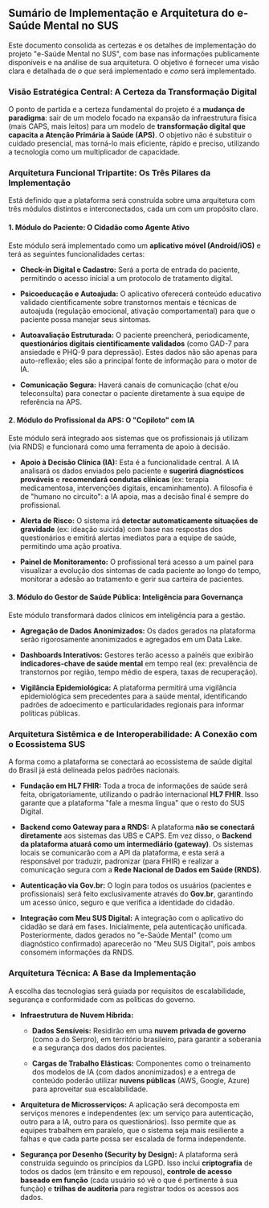 ## Sumário de Implementação e Arquitetura do e-Saúde Mental no SUS

Este documento consolida as certezas e os detalhes de implementação do projeto "e-Saúde Mental no SUS", com base nas informações publicamente disponíveis e na análise de sua arquitetura. O objetivo é fornecer uma visão clara e detalhada de _o que_ será implementado e _como_ será implementado.

### **Visão Estratégica Central: A Certeza da Transformação Digital**

O ponto de partida e a certeza fundamental do projeto é a **mudança de paradigma**: sair de um modelo focado na expansão da infraestrutura física (mais CAPS, mais leitos) para um modelo de **transformação digital que capacita a Atenção Primária à Saúde (APS)**. O objetivo não é substituir o cuidado presencial, mas torná-lo mais eficiente, rápido e preciso, utilizando a tecnologia como um multiplicador de capacidade.

### **Arquitetura Funcional Tripartite: Os Três Pilares da Implementação**

Está definido que a plataforma será construída sobre uma arquitetura com três módulos distintos e interconectados, cada um com um propósito claro.

#### **1. Módulo do Paciente: O Cidadão como Agente Ativo**

Este módulo será implementado como um **aplicativo móvel (Android/iOS)** e terá as seguintes funcionalidades certas:

- **Check-in Digital e Cadastro:** Será a porta de entrada do paciente, permitindo o acesso inicial a um protocolo de tratamento digital.
    
- **Psicoeducação e Autoajuda:** O aplicativo oferecerá conteúdo educativo validado cientificamente sobre transtornos mentais e técnicas de autoajuda (regulação emocional, ativação comportamental) para que o paciente possa manejar seus sintomas.
    
- **Autoavaliação Estruturada:** O paciente preencherá, periodicamente, **questionários digitais cientificamente validados** (como GAD-7 para ansiedade e PHQ-9 para depressão). Estes dados não são apenas para auto-reflexão; eles são a principal fonte de informação para o motor de IA.
    
- **Comunicação Segura:** Haverá canais de comunicação (chat e/ou teleconsulta) para conectar o paciente diretamente à sua equipe de referência na APS.
    

#### **2. Módulo do Profissional da APS: O "Copiloto" com IA**

Este módulo será integrado aos sistemas que os profissionais já utilizam (via RNDS) e funcionará como uma ferramenta de apoio à decisão.

- **Apoio à Decisão Clínica (IA):** Esta é a funcionalidade central. A IA analisará os dados enviados pelo paciente e **sugerirá diagnósticos prováveis** e **recomendará condutas clínicas** (ex: terapia medicamentosa, intervenções digitais, encaminhamento). A filosofia é de "humano no circuito": a IA apoia, mas a decisão final é sempre do profissional.
    
- **Alerta de Risco:** O sistema irá **detectar automaticamente situações de gravidade** (ex: ideação suicida) com base nas respostas dos questionários e emitirá alertas imediatos para a equipe de saúde, permitindo uma ação proativa.
    
- **Painel de Monitoramento:** O profissional terá acesso a um painel para visualizar a evolução dos sintomas de cada paciente ao longo do tempo, monitorar a adesão ao tratamento e gerir sua carteira de pacientes.
    

#### **3. Módulo do Gestor de Saúde Pública: Inteligência para Governança**

Este módulo transformará dados clínicos em inteligência para a gestão.

- **Agregação de Dados Anonimizados:** Os dados gerados na plataforma serão rigorosamente anonimizados e agregados em um Data Lake.
    
- **Dashboards Interativos:** Gestores terão acesso a painéis que exibirão **indicadores-chave de saúde mental** em tempo real (ex: prevalência de transtornos por região, tempo médio de espera, taxas de recuperação).
    
- **Vigilância Epidemiológica:** A plataforma permitirá uma vigilância epidemiológica sem precedentes para a saúde mental, identificando padrões de adoecimento e particularidades regionais para informar políticas públicas.
    

### **Arquitetura Sistêmica e de Interoperabilidade: A Conexão com o Ecossistema SUS**

A forma como a plataforma se conectará ao ecossistema de saúde digital do Brasil já está delineada pelos padrões nacionais.

- **Fundação em HL7 FHIR:** Toda a troca de informações de saúde será feita, obrigatoriamente, utilizando o padrão internacional **HL7 FHIR**. Isso garante que a plataforma "fale a mesma língua" que o resto do SUS Digital.
    
- **Backend como Gateway para a RNDS:** A plataforma **não se conectará diretamente** aos sistemas das UBS e CAPS. Em vez disso, o **Backend da plataforma atuará como um intermediário (gateway)**. Os sistemas locais se comunicarão com a API da plataforma, e esta será a responsável por traduzir, padronizar (para FHIR) e realizar a comunicação segura com a **Rede Nacional de Dados em Saúde (RNDS)**.
    
- **Autenticação via Gov.br:** O login para todos os usuários (pacientes e profissionais) será feito exclusivamente através do **Gov.br**, garantindo um acesso único, seguro e que verifica a identidade do cidadão.
    
- **Integração com Meu SUS Digital:** A integração com o aplicativo do cidadão se dará em fases. Inicialmente, pela autenticação unificada. Posteriormente, dados gerados no "e-Saúde Mental" (como um diagnóstico confirmado) aparecerão no "Meu SUS Digital", pois ambos consomem informações da RNDS.
    

### **Arquitetura Técnica: A Base da Implementação**

A escolha das tecnologias será guiada por requisitos de escalabilidade, segurança e conformidade com as políticas do governo.

- **Infraestrutura de Nuvem Híbrida:**
    
    - **Dados Sensíveis:** Residirão em uma **nuvem privada de governo** (como a do Serpro), em território brasileiro, para garantir a soberania e a segurança dos dados dos pacientes.
        
    - **Cargas de Trabalho Elásticas:** Componentes como o treinamento dos modelos de IA (com dados anonimizados) e a entrega de conteúdo poderão utilizar **nuvens públicas** (AWS, Google, Azure) para aproveitar sua escalabilidade.
        
- **Arquitetura de Microsserviços:** A aplicação será decomposta em serviços menores e independentes (ex: um serviço para autenticação, outro para a IA, outro para os questionários). Isso permite que as equipes trabalhem em paralelo, que o sistema seja mais resiliente a falhas e que cada parte possa ser escalada de forma independente.
    
- **Segurança por Desenho (Security by Design):** A plataforma será construída seguindo os princípios da LGPD. Isso inclui **criptografia** de todos os dados (em trânsito e em repouso), **controle de acesso baseado em função** (cada usuário só vê o que é pertinente à sua função) e **trilhas de auditoria** para registrar todos os acessos aos dados.